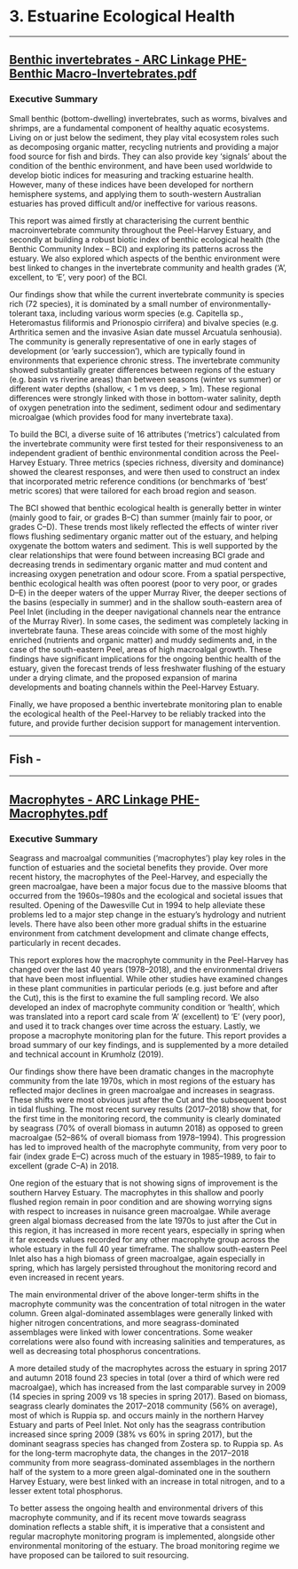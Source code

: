 # 3. Estuarine Ecological Health

---

## [Benthic invertebrates - ARC Linkage PHE-Benthic Macro-Invertebrates.pdf](https://github.com/AquaticEcoDynamics/Peel_ARC/blob/master/Documents/3.%20Estuarine%20Ecological%20Health/Benthic%20invertebrates/ARC%20Linkage%20PHE-Benthic%20Macro-Invertebrates.pdf)

### Executive Summary
Small benthic (bottom-dwelling) invertebrates, such as worms, bivalves and shrimps, are a fundamental component of healthy aquatic ecosystems. Living on or just below the sediment, they play vital ecosystem roles such as decomposing organic matter, recycling nutrients and providing a major food source for fish and birds. They can also provide key ‘signals’ about the condition of the benthic environment, and have been used worldwide to develop biotic indices for measuring and tracking estuarine health. However, many of these indices have been developed for northern hemisphere systems, and applying them to south-western Australian estuaries has proved difficult and/or ineffective for various reasons.

This report was aimed firstly at characterising the current benthic macroinvertebrate community throughout the Peel-Harvey Estuary, and secondly at building a robust biotic index of benthic ecological health (the Benthic Community Index – BCI) and exploring its patterns across the estuary. We also explored which aspects of the benthic environment were best linked to changes in the invertebrate community and health grades (‘A’, excellent, to ‘E’, very poor) of the BCI.

Our findings show that while the current invertebrate community is species rich (72 species), it is dominated by a small number of environmentally-tolerant taxa, including various worm species (e.g. Capitella sp., Heteromastus filiformis and Prionospio cirrifera) and bivalve species (e.g. Arthritica semen and the invasive Asian date mussel Arcuatula senhousia). The community is generally representative of one in early stages of development (or ‘early succession’), which are typically found in environments that experience chronic stress. The invertebrate community showed substantially greater differences between regions of the estuary (e.g. basin vs riverine areas) than between seasons (winter vs summer) or different water depths (shallow, < 1 m vs deep, > 1m). These regional differences were strongly linked with those in bottom-water salinity, depth of oxygen penetration into the sediment, sediment odour and sedimentary microalgae (which provides food for many invertebrate taxa).

To build the BCI, a diverse suite of 16 attributes (‘metrics’) calculated from the invertebrate community were first tested for their responsiveness to an independent gradient of benthic environmental condition across the Peel-Harvey Estuary. Three metrics (species richness, diversity and dominance) showed the clearest responses, and were then used to construct an index that incorporated metric reference conditions (or benchmarks of ‘best’ metric scores) that were tailored for each broad region and season.

The BCI showed that benthic ecological health is generally better in winter (mainly good to fair, or grades B–C) than summer (mainly fair to poor, or grades C–D). These trends most likely reflected the effects of winter river flows flushing sedimentary organic matter out of the estuary, and helping oxygenate the bottom waters and sediment. This is well supported by the clear relationships that were found between increasing BCI grade and decreasing trends in sedimentary organic matter and mud content and increasing oxygen penetration and odour score. From a spatial perspective, benthic ecological health was often poorest (poor to very poor, or grades D–E) in the deeper waters of the upper Murray River, the deeper sections of the basins (especially in summer) and in the shallow south-eastern area of Peel Inlet (including in the deeper navigational channels near the entrance of the Murray River). In some cases, the sediment was completely lacking in invertebrate fauna. These areas coincide with some of the most highly enriched (nutrients and organic matter) and muddy sediments and, in the case of the south-eastern Peel, areas of high macroalgal growth. These findings have significant implications for the ongoing benthic health of the estuary, given the forecast trends of less freshwater flushing of the estuary under a drying climate, and the proposed expansion of marina developments and boating channels within the Peel-Harvey Estuary.

Finally, we have proposed a benthic invertebrate monitoring plan to enable the ecological health of the Peel-Harvey to be reliably tracked into the future, and provide further decision support for management intervention.

---

## Fish - 

---

## [Macrophytes - ARC Linkage PHE-Macrophytes.pdf](https://github.com/AquaticEcoDynamics/Peel_ARC/blob/master/Documents/3.%20Estuarine%20Ecological%20Health/Macrophytes/ARC%20Linkage%20PHE-Macrophytes.pdf)

### Executive Summary
Seagrass and macroalgal communities (‘macrophytes’) play key roles in the function of estuaries and the societal benefits they provide. Over more recent history, the macrophytes of the Peel-Harvey, and especially the green macroalgae, have been a major focus due to the massive blooms that occurred from the 1960s–1980s and the ecological and societal issues that resulted. Opening of the Dawesville Cut in 1994 to help alleviate these problems led to a major step change in the estuary’s hydrology and nutrient levels. There have also been other more gradual shifts in the estuarine environment from catchment development and climate change effects, particularly in recent decades.

This report explores how the macrophyte community in the Peel-Harvey has changed over the last 40 years (1978–2018), and the environmental drivers that have been most influential. While other studies have examined changes in these plant communities in particular periods (e.g. just before and after the Cut), this is the first to examine the full sampling record. We also developed an index of macrophyte community condition or ‘health’, which was translated into a report card scale from ‘A’ (excellent) to ‘E’ (very poor), and used it to track changes over time across the estuary. Lastly, we propose a macrophyte monitoring plan for the future. This report provides a broad summary of our key findings, and is supplemented by a more detailed and technical account in Krumholz (2019).

Our findings show there have been dramatic changes in the macrophyte community from the late 1970s, which in most regions of the estuary has reflected major declines in green macroalgae and increases in seagrass. These shifts were most obvious just after the Cut and the subsequent boost in tidal flushing. The most recent survey results (2017–2018) show that, for the first time in the monitoring record, the community is clearly dominated by seagrass (70% of overall biomass in autumn 2018) as opposed to green macroalgae (52–86% of overall biomass from 1978–1994). This progression has led to improved health of the macrophyte community, from very poor to fair (index grade E–C) across much of the estuary in 1985–1989, to fair to excellent (grade C–A) in 2018.

One region of the estuary that is not showing signs of improvement is the southern Harvey Estuary. The macrophytes in this shallow and poorly flushed region remain in poor condition and are showing worrying signs with respect to increases in nuisance green macroalgae. While average green algal biomass decreased from the late 1970s to just after the Cut in this region, it has increased in more recent years, especially in spring when it far exceeds values recorded for any other macrophyte group across the whole estuary in the full 40 year timeframe. The shallow south-eastern Peel Inlet also has a high biomass of green macroalgae, again especially in spring, which has largely persisted throughout the monitoring record and even increased in recent years.

The main environmental driver of the above longer-term shifts in the macrophyte community was the concentration of total nitrogen in the water column. Green algal-dominated assemblages were generally linked with higher nitrogen concentrations, and more seagrass-dominated assemblages were linked with lower concentrations. Some weaker correlations were also found with increasing salinities and temperatures, as well as decreasing total phosphorus concentrations.

A more detailed study of the macrophytes across the estuary in spring 2017 and autumn 2018 found 23 species in total (over a third of which were red macroalgae), which has increased from the last comparable survey in 2009 (14 species in spring 2009 vs 18 species in spring 2017). Based on biomass, seagrass clearly dominates the 2017–2018 community (56% on average), most of which is Ruppia sp. and occurs mainly in the northern Harvey Estuary and parts of Peel Inlet. Not only has the seagrass contribution increased since spring 2009 (38% vs 60% in spring 2017), but the dominant seagrass species has changed from Zostera sp. to Ruppia sp. As for the long-term macrophyte data, the changes in the 2017–2018 community from more seagrass-dominated assemblages in the northern half of the system to a more green algal-dominated one in the southern Harvey Estuary, were best linked with an increase in total nitrogen, and to a lesser extent total phosphorus.

To better assess the ongoing health and environmental drivers of this macrophyte community, and if its recent move towards seagrass domination reflects a stable shift, it is imperative that a consistent and regular macrophyte monitoring program is implemented, alongside other environmental monitoring of the estuary. The broad monitoring regime we have proposed can be tailored to suit resourcing.
